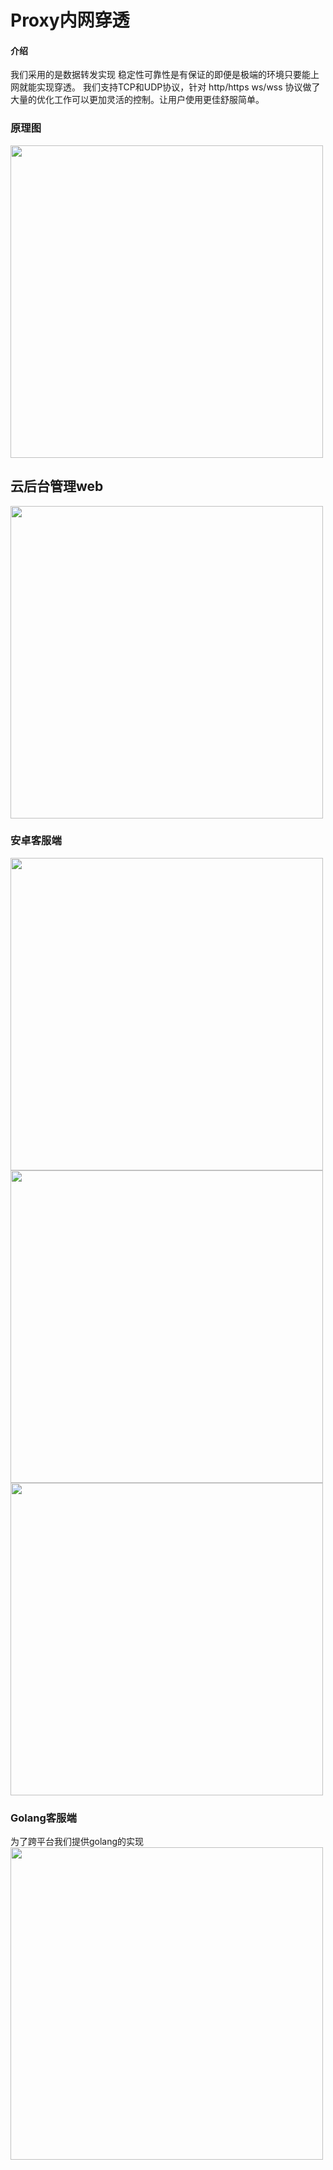 # Proxy内网穿透

#### 介绍
我们采用的是数据转发实现 稳定性可靠性是有保证的即便是极端的环境只要能上网就能实现穿透。
我们支持TCP和UDP协议，针对 http/https ws/wss 协议做了大量的优化工作可以更加灵活的控制。让用户使用更佳舒服简单。

### 原理图

<img src="https://gitee.com/byusi/proxy/raw/master/doc/img_1.png" width="500" />


## 云后台管理web

<img src="https://gitee.com/byusi/proxy/raw/master/doc/img_3.png" width="500" />



### 安卓客服端
<img src="https://gitee.com/byusi/proxy/raw/master/doc/d.jpg" width="500" />
<img src="https://gitee.com/byusi/proxy/raw/master/doc/e.jpg" width="500" />
<img src="https://gitee.com/byusi/proxy/raw/master/doc/f.jpg" width="500" />

### Golang客服端
为了跨平台我们提供golang的实现
<img src="https://gitee.com/byusi/proxy/raw/master/doc/c.png" width="500" />

